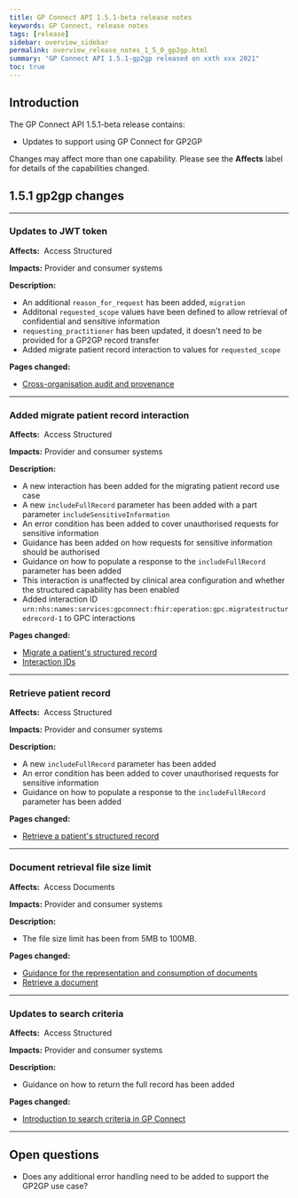 ```yaml
---
title: GP Connect API 1.5.1-beta release notes
keywords: GP Connect, release notes
tags: [release]
sidebar: overview_sidebar
permalink: overview_release_notes_1_5_0_gp2gp.html
summary: "GP Connect API 1.5.1-gp2gp released on xxth xxx 2021"
toc: true
---
```


## Introduction ##

The GP Connect API 1.5.1-beta release contains:

- Updates to support using GP Connect for GP2GP

Changes may affect more than one capability.  Please see the **Affects** label for details of the capabilities changed.





## 1.5.1 gp2gp changes ##


---

### Updates to JWT token
**Affects:**&nbsp; Access Structured

**Impacts:** Provider and consumer systems

**Description:**

- An additional `reason_for_request` has been added, `migration`
- Additonal `requested_scope` values have been defined to allow retrieval of confidential and sensitive information
- `requesting_practitioner` has been updated, it doesn't need to be provided for a GP2GP record transfer
- Added migrate patient record interaction to values for `requested_scope`

**Pages changed:**

- [Cross-organisation audit and provenance](integration_cross_organisation_audit_and_provenance.html)

---

### Added migrate patient record interaction
**Affects:**&nbsp; Access Structured

**Impacts:** Provider and consumer systems

**Description:**

- A new interaction has been added for the migrating patient record use case
- A new `includeFullRecord` parameter has been added with a part parameter `includeSensitiveInformation`
- An error condition has been added to cover unauthorised requests for sensitive information
- Guidance has been added on how requests for sensitive information should be authorised
- Guidance on how to populate a response to the `includeFullRecord` parameter has been added
- This interaction is unaffected by clinical area configuration and whether the structured capability has been enabled
- Added interaction ID `urn:nhs:names:services:gpconnect:fhir:operation:gpc.migratestructuredrecord-1` to GPC interactions


**Pages changed:**

- [Migrate a patient's structured record](accessrecord_structured_development_migrate_patient_record.html)
- [Interaction IDs](integration_interaction_ids.html)

---

### Retrieve patient record
**Affects:**&nbsp; Access Structured

**Impacts:** Provider and consumer systems

**Description:**

- A new `includeFullRecord` parameter has been added
- An error condition has been added to cover unauthorised requests for sensitive information
- Guidance on how to populate a response to the `includeFullRecord` parameter has been added

**Pages changed:**

- [Retrieve a patient's structured record](accessrecord_structured_development_retrieve_patient_record.html)

---

### Document retrieval file size limit

**Affects:**&nbsp; Access Documents

**Impacts:** Provider and consumer systems

**Description:**

- The file size limit has been from 5MB to 100MB.

**Pages changed:**

- [Guidance for the representation and consumption of documents](access_documents_development_documents_guidance.html#file-size-of-the-document)
- [Retrieve a document](access_documents_development_retrieve_patient_documents.html)

---

### Updates to search criteria
**Affects:**&nbsp; Access Structured

**Impacts:** Provider and consumer systems

**Description:**

- Guidance on how to return the full record has been added


**Pages changed:**

- [Introduction to search criteria in GP Connect](accessrecord_structured_development_search.html)

---

## Open questions

- Does any additional error handling need to be added to support the GP2GP use case?
